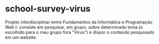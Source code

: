 # school-survey-virus
 Projeto interdisciplinar entre Fundamentos da Informática e Programação Web I: consiste em pesquisar, em grupo, sobre determinado tema (o escolhido para o meu grupo fora "Vírus") e dispor o conteúdo pesquisado em um website.
